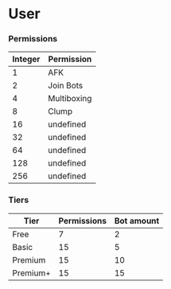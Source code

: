 # User

### Permissions

| Integer | Permission  |
| ------- | ----------- |
| 1       | AFK         |
| 2       | Join Bots   |
| 4       | Multiboxing |
| 8       | Clump       |
| 16      | undefined   |
| 32      | undefined   |
| 64      | undefined   |
| 128     | undefined   |
| 256     | undefined   |

### Tiers

| Tier     | Permissions | Bot amount |
| -------- | ----------- | ---------- |
| Free     | 7           | 2          |
| Basic    | 15          | 5          |
| Premium  | 15          | 10         |
| Premium+ | 15          | 15         |
